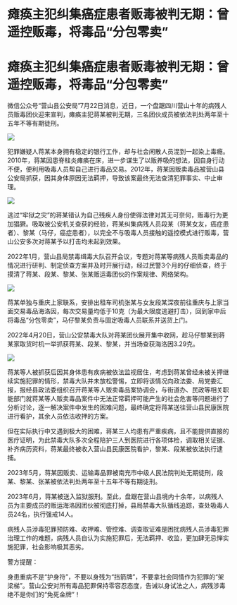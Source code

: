 # 瘫痪主犯纠集癌症患者贩毒被判无期：曾遥控贩毒，将毒品“分包零卖”

# 瘫痪主犯纠集癌症患者贩毒被判无期：曾遥控贩毒，将毒品“分包零卖”

微信公众号“营山县公安局”7月22日消息，近日，一个盘踞四川营山十年的病残人员贩毒团伙迎来宣判，瘫痪主犯蒋某被判无期，三名团伙成员被依法判处两年至十五年不等有期徒刑。

![](https://inews.gtimg.com/newsapp_bt/0/15814789595/1000)

犯罪嫌疑人蒋某本身拥有稳定的银行工作，却与社会闲散人员混到一起染上毒瘾。2010年，蒋某因患脊柱炎瘫痪在床，进一步谋生了以贩养吸的想法，因自身行动不便，便利用吸毒人员帮自己进行毒品交易。2012年，蒋某因贩卖毒品被营山县公安局抓获，因其身体原因无法羁押，导致该案最终无法查清犯罪事实、中止审理。

![](https://inews.gtimg.com/newsapp_bt/0/15814789596/1000)

逃过“牢狱之灾”的蒋某错认为自己残疾人身份使得法律对其无可奈何，贩毒行为更加猖獗。吸取被公安机关查获的经验，蒋某纠集病残人员段某（蒋某女友，癌症患者）、黎某（马仔，癌症患者），以完全不与吸毒人员接触的遥控模式进行贩毒，营山公安多次对蒋某予以打击均未起到效果。

2022年1月，营山县局禁毒缉毒大队召开会议，专题对蒋某等病残人员贩卖毒品的情况进行研判、制定侦查方案并及时开展行动，经过民警3个月的仔细侦查，终于摸清了蒋某、段某、黎某、张某贩运毒团伙的作案规律、网络架构。

![](https://inews.gtimg.com/newsapp_bt/0/15814789597/1000)

蒋某单独与重庆上家联系，安排出租车司机张某与女友段某深夜前往重庆与上家当面交易毒品海洛因，每次交易量均低于10克（为最大限度逃避打击），回到家中后将毒品“分包零卖”，马仔黎某负责与固定吸毒人员联系并送货上门。

2022年4月20日，营山公安禁毒大队对蒋某团伙展开集中收网，趁马仔黎某到蒋某家取货时机一举抓获蒋某、段某、黎某，并当场查获海洛因3.29克。

![](https://inews.gtimg.com/newsapp_bt/0/15814789598/1000)

蒋某等人被抓获后因其身体患有疾病被依法监视居住，考虑到蒋某曾经未被关押继续实施犯罪的情形，禁毒大队并未放松警惕，立即将该情况向政法委、局党委汇报，报经县政法委组织召开蒋某等人贩卖毒品案协调会，与街道办、民政等相关职能部门就蒋某等人贩卖毒品案件中无法正常羁押可能产生的社会危害等问题进行了分析讨论，逐一解决案件中发生的困难问题，最终确定将蒋某送往营山县民康医院进行看护，其余人员依法收押的方案。

但在实际执行中又遇到极大的困难，蒋某三人均患有严重疾病，且不能提供直接的医疗证明，为此禁毒大队多次全程陪护三人到医院进行各项体检，调取相关证据、补齐病历资料，蒋某最终被收入营山县民康医院看护，黎某、段某被依法执行逮捕。

2023年5月，蒋某因贩卖、运输毒品罪被南充市中级人民法院判处无期徒刑，段某、黎某、张某被依法判处两年至十五年不等有期徒刑。

2023年6月，蒋某被送入监狱服刑。至此，盘踞在营山县境内十余年，以病残人员为主要成员的贩运海洛因团伙被彻底打掉，县局禁毒大队循线追踪，查处吸毒人员24名，执行强戒14人。

病残人员涉毒犯罪预防难、收押难、管控难、调查取证难是困扰病残人员涉毒犯罪治理工作的难题，病残人员自认为实施犯罪后，无法羁押、收监，更加肆无忌惮实施犯罪，社会影响极其恶劣。

警方提醒：

身患重病不是“护身符”，不要以身残为“挡箭牌”，不要拿社会同情作为犯罪的“架梁梯”。营山公安对所有毒品犯罪保持零容忍态度，告诫以身试法之人，病残涉毒绝不是你们的“免死金牌”！


